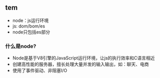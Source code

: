 

## tem
- node：js运行环境
- js: dom/bom/es
- node只包括es部分

### 什么是node?
- Node是基于V8引擎的JavaScript运行环境，让js的执行效率和C语言相近
- 创建高性能的服务器，擅长处理大量并发的输入输出，如：聊天、电商
- 使用了事件驱动、非阻塞I/O